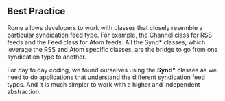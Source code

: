 ## Best Practice

Rome allows developers to work with classes that closely resemble a particular
syndication feed type. For example, the Channel class for RSS feeds and the Feed
class for Atom feeds. All the Synd* classes, which leverage the RSS and Atom 
specific classes, are the bridge to go from one syndication type to another.

For day to day coding, we found ourselves using the **Synd\*** classes as we 
need to do applications that understand the different syndication feed types. 
And it is much simpler to work with a higher and independent abstraction.
